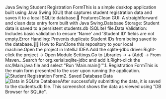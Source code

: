 Java Swing Student Registration FormThis is a simple desktop application built using Java Swing (GUI) that captures student registration data and saves it to a local SQLite database.🚀 FeaturesClean GUI: A straightforward and clean data entry form built with Java Swing.Database Storage: Student data is saved to a persistent students.db (SQLite) file.Data Validation: Includes basic validation to ensure 'Name' and 'Student ID' fields are not empty.Error Handling: Prevents duplicate Student IDs from being saved to the database.🏃‍♂️ How to RunClone this repository to your local machine.Open the project in IntelliJ IDEA.Add the sqlite-jdbc driver:Right-click the project -> Open Module Settings.Go to Libraries -> + (Add) -> From Maven...Search for org.xerial:sqlite-jdbc and add it.Right-click the src/Main.java file and select "Run 'Main.main()'".1. Registration FormThis is the main form presented to the user upon running the application.![Student Registration Form](images/form.png)2. Saved Database Data![Data in SQLite Database](images/database.png)After successfully submitting the data, it is saved to the students.db file. This screenshot shows the data as viewed using "DB Browser for SQLite".








































